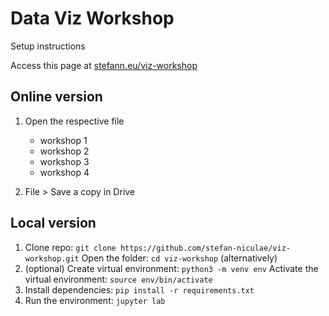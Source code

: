 # Data Viz Workshop

Setup instructions

Access this page at [stefann.eu/viz-workshop](stefann.eu/viz-workshop)



## Online version

1. Open the respective file
   - workshop 1
   - workshop 2
   - workshop 3
   - workshop 4

2. File > Save a copy in Drive



## Local version

1. Clone repo: `git clone https://github.com/stefan-niculae/viz-workshop.git`
   Open the folder: `cd viz-workshop`
   (alternatively) 
2. (optional) Create virtual environment: `python3 -m venv env`
   Activate the virtual environment: `source env/bin/activate`
3. Install dependencies: `pip install -r requirements.txt`
4. Run the environment: `jupyter lab`